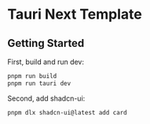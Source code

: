 # Tauri Next Template

## Getting Started

First, build and run dev:

```bash
pnpm run build
pnpm run tauri dev
```

Second, add shadcn-ui:

```bash
pnpm dlx shadcn-ui@latest add card
```
